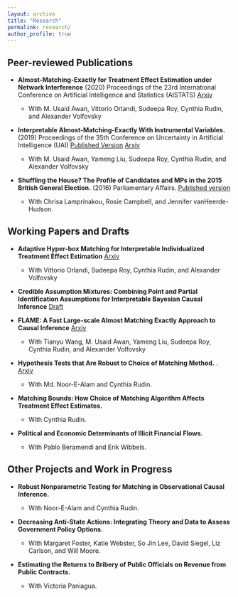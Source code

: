 ```yaml
---
layout: archive
title: "Research"
permalink: research/
author_profile: true
---
```


## Peer-reviewed Publications
* **Almost-Matching-Exactly for Treatment Effect Estimation under Network Interference** (2020) Proceedings of the 23rd International Conference on Artificial Intelligence and Statistics (AISTATS) <a class='btn' href='https://arxiv.org/abs/2003.00964'> Arxiv </a>
  * With M. Usaid Awan, Vittorio Orlandi, Sudeepa Roy, Cynthia Rudin, and Alexander Volfovsky


* **Interpretable Almost-Matching-Exactly With Instrumental Variables.** (2019) Proceedings of the 35th Conference on Uncertainty in Artificial Intelligence (UAI) <a class='btn' href='http://auai.org/uai2019/proceedings/papers/410.pdf'> Published Version</a> <a class='btn' href='https://arxiv.org/abs/1906.11658'> Arxiv </a>
    * With M. Usaid Awan, Yameng Liu, Sudeepa Roy, Cynthia Rudin, and Alexander Volfovsky


* **Shuffling the House? The Profile of Candidates and MPs in the 2015 British General Election.** (2016) Parliamentary Affairs. <a class="btn" href="https://doi.org/10.1093/pa/gsw030"> Published version</a>
    * With Chrisa Lamprinakou, Rosie Campbell, and Jennifer vanHeerde-Hudson.


## Working Papers and Drafts
* **Adaptive Hyper-box Matching for Interpretable Individualized Treatment Effect Estimation** <a class='btn' href='https://arxiv.org/abs/2003.01805'> Arxiv </a>
  * With Vittorio Orlandi, Sudeepa Roy, Cynthia Rudin, and Alexander Volfovsky

* **Credible Assumption Mixtures: Combining Point and Partial Identification Assumptions for Interpretable Bayesian Causal Inference** <a class='btn' href='/files/cam_paper.pdf'> Draft </a>


* **FLAME: A Fast Large-scale Almost Matching Exactly Approach to Causal Inference** <a class='btn' href='https://arxiv.org/abs/1707.06315'> Arxiv </a>
    * With Tianyu Wang, M. Usaid Awan, Yameng Liu, Sudeepa Roy, Cynthia Rudin, and Alexander Volfovsky


* **Hypothesis Tests that Are Robust to Choice of Matching Method.** . <a class="btn" href="https://arxiv.org/abs/1812.02227"> Arxiv </a>
   * With Md. Noor-E-Alam and  Cynthia Rudin.


* **Matching Bounds: How Choice of Matching Algorithm Affects Treatment Effect Estimates.**
    * With Cynthia Rudin.


* **Political and Economic Determinants of Illicit Financial Flows.**
    * With Pablo Beramendi and Erik Wibbels.

## Other Projects and Work in Progress

* **Robust Nonparametric Testing for Matching in Observational Causal Inference.**
    * With Noor-E-Alam and Cynthia Rudin.


* **Decreasing Anti-State Actions: Integrating Theory and Data to Assess Government Policy Options.**
    * With Margaret Foster, Katie Webster, So Jin Lee, David Siegel, Liz Carlson, and Will Moore.


* **Estimating the Returns to Bribery of Public Officials on Revenue from Public Contracts.**
    * With Victoria Paniagua.

